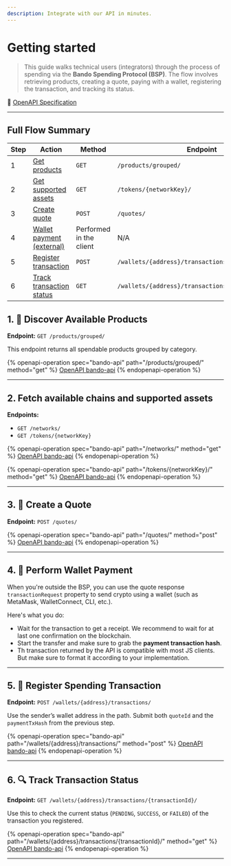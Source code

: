 ```yaml
---
description: Integrate with our API in minutes.
---
```


# Getting started

> This guide walks technical users (integrators) through the process of spending via the **Bando Spending Protocol (BSP)**. The flow involves retrieving products, creating a quote, paying with a wallet, registering the transaction, and tracking its status.

📘 [OpenAPI Specification](https://api.bando.cool/api/v1/openapi.json)

***

## Full Flow Summary

<table><thead><tr><th>Step</th><th>Action</th><th>Method</th><th width="248.4609375">Endpoint</th></tr></thead><tbody><tr><td>1</td><td><a href="getting-started.md#id-1.-discover-available-products">Get products</a></td><td><code>GET</code></td><td><code>/products/grouped/</code></td></tr><tr><td>2</td><td><a href="getting-started.md#id-2.-fetch-available-chains-and-supported-assets">Get supported assets</a></td><td><code>GET</code></td><td><code>/tokens/{networkKey}/</code></td></tr><tr><td>3</td><td><a href="getting-started.md#id-3.-create-a-quote">Create quote</a></td><td><code>POST</code></td><td><code>/quotes/</code></td></tr><tr><td>4</td><td><a href="getting-started.md#id-4.-perform-wallet-payment">Wallet payment (external)</a></td><td>Performed in the client</td><td>N/A</td></tr><tr><td>5</td><td><a href="getting-started.md#id-5.-register-spending-transaction">Register transaction</a></td><td><code>POST</code></td><td><code>/wallets/{address}/transactions/</code></td></tr><tr><td>6</td><td><a href="getting-started.md#id-6.-track-transaction-status">Track transaction status</a></td><td><code>GET</code></td><td><code>/wallets/{address}/transactions/{transactionId}/</code></td></tr></tbody></table>

## 1. 🔎 Discover Available Products

**Endpoint:** `GET /products/grouped/`

This endpoint returns all spendable products grouped by category.

{% openapi-operation spec="bando-api" path="/products/grouped/" method="get" %}
[OpenAPI bando-api](https://api.bando.cool/api/v1/openapi.json)
{% endopenapi-operation %}

***

## 2. Fetch available chains and supported assets

**Endpoints:**

* `GET /networks/`
* &#x20;`GET /tokens/{networkKey}`&#x20;

{% openapi-operation spec="bando-api" path="/networks/" method="get" %}
[OpenAPI bando-api](https://api.bando.cool/api/v1/openapi.json)
{% endopenapi-operation %}

{% openapi-operation spec="bando-api" path="/tokens/{networkKey}/" method="get" %}
[OpenAPI bando-api](https://api.bando.cool/api/v1/openapi.json)
{% endopenapi-operation %}

***

## 3. 💬 Create a Quote

**Endpoint:** `POST /quotes/`

{% openapi-operation spec="bando-api" path="/quotes/" method="post" %}
[OpenAPI bando-api](https://api.bando.cool/api/v1/openapi.json)
{% endopenapi-operation %}

***

## 4. 💸 Perform Wallet Payment

When you're outside the BSP, you can use the quote response `transactionRequest` property to send crypto using a wallet (such as MetaMask, WalletConnect, CLI, etc.).&#x20;

Here's what you do:&#x20;

* Wait for the transaction to get a receipt. We recommend to wait for at last one confirmation on the blockchain.
* Start the transfer and make sure to grab the **payment transaction hash**.
* &#x20;Th transaction returned by the API is compatible with most JS clients. But make sure to format it according to your implementation.

***

## 5. 📝 Register Spending Transaction

**Endpoint:** `POST /wallets/{address}/transactions/`

Use the sender’s wallet address in the path. Submit both `quoteId` and the `paymentTxHash` from the previous step.

{% openapi-operation spec="bando-api" path="/wallets/{address}/transactions/" method="post" %}
[OpenAPI bando-api](https://api.bando.cool/api/v1/openapi.json)
{% endopenapi-operation %}

***

## 6. 🔍 Track Transaction Status

**Endpoint:** `GET /wallets/{address}/transactions/{transactionId}/`

Use this to check the current status (`PENDING`, `SUCCESS`, or `FAILED`) of the transaction you registered.

{% openapi-operation spec="bando-api" path="/wallets/{address}/transactions/{transactionId}/" method="get" %}
[OpenAPI bando-api](https://api.bando.cool/api/v1/openapi.json)
{% endopenapi-operation %}

***
